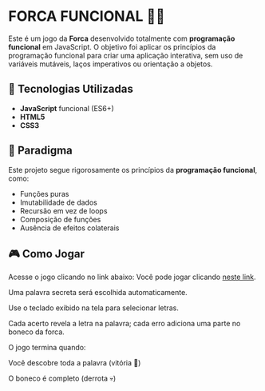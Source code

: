 # FORCA FUNCIONAL 🧠🔠

Este é um jogo da **Forca** desenvolvido totalmente com **programação funcional** em JavaScript. O objetivo foi aplicar os princípios da programação funcional para criar uma aplicação interativa, sem uso de variáveis mutáveis, laços imperativos ou orientação a objetos.

## 🧩 Tecnologias Utilizadas

- **JavaScript** funcional (ES6+)
- **HTML5**
- **CSS3**

## 📐 Paradigma

Este projeto segue rigorosamente os princípios da **programação funcional**, como:

- Funções puras
- Imutabilidade de dados
- Recursão em vez de loops
- Composição de funções
- Ausência de efeitos colaterais

## 🎮 Como Jogar

Acesse o jogo clicando no link abaixo:
Você pode jogar clicando [neste link](https://68b109d7af5887933d2e7ba4--forca-funcional-rn.netlify.app/).

Uma palavra secreta será escolhida automaticamente.

Use o teclado exibido na tela para selecionar letras.

Cada acerto revela a letra na palavra; cada erro adiciona uma parte no boneco da forca.

O jogo termina quando:

Você descobre toda a palavra (vitória 🎉)

O boneco é completo (derrota 💀)

